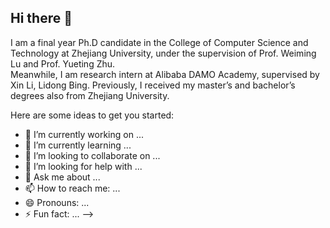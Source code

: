 ## Hi there 👋

I am a final year Ph.D candidate in the College of Computer Science and Technology at Zhejiang University, under the supervision of Prof. Weiming Lu and Prof. Yueting Zhu.   
Meanwhile, I am research intern at Alibaba DAMO Academy, supervised by Xin Li, Lidong Bing. Previously, I received my master’s and bachelor’s degrees also from Zhejiang University.



Here are some ideas to get you started:

- 🔭 I’m currently working on ...
- 🌱 I’m currently learning ...
- 👯 I’m looking to collaborate on ...
- 🤔 I’m looking for help with ...
- 💬 Ask me about ...
- 📫 How to reach me: ...
- 😄 Pronouns: ...
- ⚡ Fun fact: ...
-->
